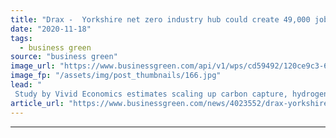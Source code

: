 ```yaml
---
title: "Drax -  Yorkshire net zero industry hub could create 49,000 jobs"
date: "2020-11-18"
tags: 
  - business green
source: "business green"
image_url: "https://www.businessgreen.com/api/v1/wps/cd59492/120ce9c3-617b-4f06-9a3a-f8547f8c7a15/7/Drax-350x250-185x114.jpg"
image_fp: "/assets/img/post_thumbnails/166.jpg"
lead: "
 Study by Vivid Economics estimates scaling up carbon capture, hydrogen, and BECCS could deliver £3bn economic boost to the region ..."
article_url: "https://www.businessgreen.com/news/4023552/drax-yorkshire-net-zero-industry-hub-create-49-jobs"
---
```


---
